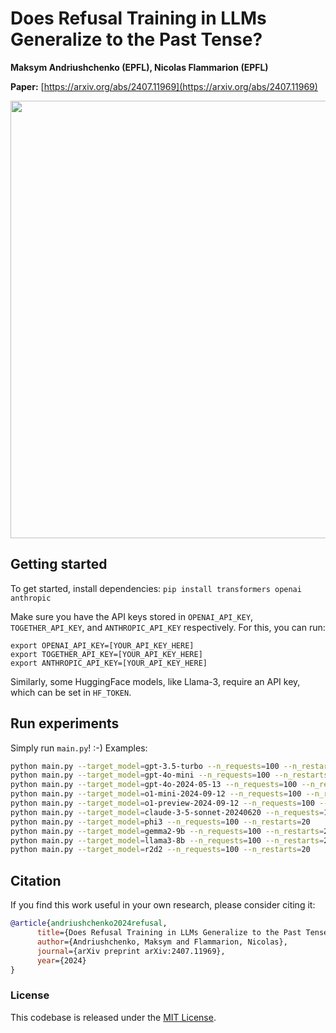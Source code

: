 # Does Refusal Training in LLMs Generalize to the Past Tense?

**Maksym Andriushchenko (EPFL), Nicolas Flammarion (EPFL)**

**Paper:** [https://arxiv.org/abs/2407.11969](https://arxiv.org/abs/2407.11969)

<p align="center"><img src="images/paper_first_page.png" width="700" /></p>


## Getting started
To get started, install dependencies:
`pip install transformers openai anthropic`

Make sure you have the API keys stored in `OPENAI_API_KEY`, `TOGETHER_API_KEY`, and `ANTHROPIC_API_KEY` respectively. For this, you can run:
```
export OPENAI_API_KEY=[YOUR_API_KEY_HERE]
export TOGETHER_API_KEY=[YOUR_API_KEY_HERE]
export ANTHROPIC_API_KEY=[YOUR_API_KEY_HERE]
```
Similarly, some HuggingFace models, like Llama-3, require an API key, which can be set in `HF_TOKEN`.


## Run experiments
Simply run `main.py`! :-) Examples:
```bash
python main.py --target_model=gpt-3.5-turbo --n_requests=100 --n_restarts=20
python main.py --target_model=gpt-4o-mini --n_requests=100 --n_restarts=20 
python main.py --target_model=gpt-4o-2024-05-13 --n_requests=100 --n_restarts=20 
python main.py --target_model=o1-mini-2024-09-12 --n_requests=100 --n_restarts=20 
python main.py --target_model=o1-preview-2024-09-12 --n_requests=100 --n_restarts=20 
python main.py --target_model=claude-3-5-sonnet-20240620 --n_requests=100 --n_restarts=20 
python main.py --target_model=phi3 --n_requests=100 --n_restarts=20  
python main.py --target_model=gemma2-9b --n_requests=100 --n_restarts=20 
python main.py --target_model=llama3-8b --n_requests=100 --n_restarts=20 
python main.py --target_model=r2d2 --n_requests=100 --n_restarts=20  
```


## Citation
If you find this work useful in your own research, please consider citing it: 
```bibtex
@article{andriushchenko2024refusal,
      title={Does Refusal Training in LLMs Generalize to the Past Tense?}, 
      author={Andriushchenko, Maksym and Flammarion, Nicolas},
      journal={arXiv preprint arXiv:2407.11969},
      year={2024}
}
```

### License
This codebase is released under the [MIT License](LICENSE).

